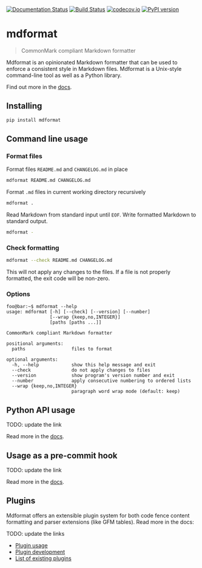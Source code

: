 [![Documentation Status](https://readthedocs.org/projects/mdformat/badge/?version=latest)](https://mdformat.readthedocs.io/en/latest/?badge=latest)
[![Build Status](https://github.com/executablebooks/mdformat/workflows/Tests/badge.svg?branch=master)](https://github.com/executablebooks/mdformat/actions?query=workflow%3ATests+branch%3Amaster+event%3Apush)
[![codecov.io](https://codecov.io/gh/executablebooks/mdformat/branch/master/graph/badge.svg)](https://codecov.io/gh/executablebooks/mdformat)
[![PyPI version](https://img.shields.io/pypi/v/mdformat)](https://pypi.org/project/mdformat)

# mdformat

> CommonMark compliant Markdown formatter

Mdformat is an opinionated Markdown formatter
that can be used to enforce a consistent style in Markdown files.
Mdformat is a Unix-style command-line tool as well as a Python library.

Find out more in the [docs](https://mdformat.readthedocs.io).

## Installing

```bash
pip install mdformat
```

## Command line usage

### Format files

Format files `README.md` and `CHANGELOG.md` in place

```bash
mdformat README.md CHANGELOG.md
```

Format `.md` files in current working directory recursively

```bash
mdformat .
```

Read Markdown from standard input until `EOF`.
Write formatted Markdown to standard output.

```bash
mdformat -
```

### Check formatting

```bash
mdformat --check README.md CHANGELOG.md
```

This will not apply any changes to the files.
If a file is not properly formatted, the exit code will be non-zero.

### Options

```console
foo@bar:~$ mdformat --help
usage: mdformat [-h] [--check] [--version] [--number]
                [--wrap {keep,no,INTEGER}]
                [paths [paths ...]]

CommonMark compliant Markdown formatter

positional arguments:
  paths                 files to format

optional arguments:
  -h, --help            show this help message and exit
  --check               do not apply changes to files
  --version             show program's version number and exit
  --number              apply consecutive numbering to ordered lists
  --wrap {keep,no,INTEGER}
                        paragraph word wrap mode (default: keep)
```

## Python API usage

TODO: update the link

Read more in the [docs](https://mdformat.readthedocs.io/en/latest/users/installation_and_usage.html#python-api-usage).

## Usage as a pre-commit hook

TODO: update the link

Read more in the [docs](https://mdformat.readthedocs.io/en/latest/users/installation_and_usage.html#usage-as-a-pre-commit-hook).

## Plugins

Mdformat offers an extensible plugin system for both code fence content formatting and parser extensions (like GFM tables).
Read more in the docs:

TODO: update the links

- [Plugin usage](https://mdformat.readthedocs.io/en/latest/users/plugins.html)
- [Plugin development](https://mdformat.readthedocs.io/en/latest/developers/contributing.html)
- [List of existing plugins](https://mdformat.readthedocs.io/en/latest/users/plugins.html)
